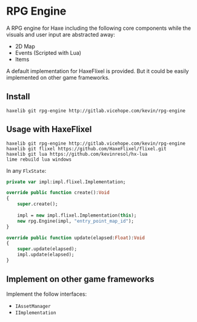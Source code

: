 # RPG Engine

A RPG engine for Haxe including the following core components while the visuals and user input are abstracted away:

- 2D Map
- Events (Scripted with Lua)
- Items

A default implementation for HaxeFlixel is provided. 
But it could be easily implemented on other game frameworks.

## Install

```
haxelib git rpg-engine http://gitlab.vicehope.com/kevin/rpg-engine
```

## Usage with HaxeFlixel

```
haxelib git rpg-engine http://gitlab.vicehope.com/kevin/rpg-engine
haxelib git flixel https://github.com/HaxeFlixel/flixel.git
haxelib git lua https://github.com/kevinresol/hx-lua
lime rebuild lua windows
```

In any `FlxState`:

```haxe
private var impl:impl.flixel.Implementation;

override public function create():Void
{
	super.create();
	
	impl = new impl.flixel.Implementation(this);
	new rpg.Engine(impl, "entry_point_map_id");
}

override public function update(elapsed:Float):Void 
{
	super.update(elapsed);
	impl.update(elapsed);
}
```


## Implement on other game frameworks

Implement the follow interfaces:
- `IAssetManager`
- `IImplementation`